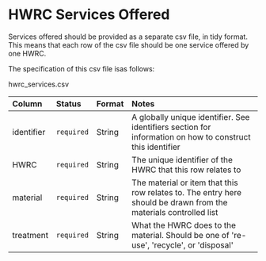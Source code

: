 # HWRC Services Offered

Services offered should be provided as a separate csv file, in tidy format. This means that each row of the csv file should be one service offered by one HWRC. 

The specification of this csv file isas follows:

hwrc_services.csv 

|Column|Status|Format|Notes|
|:-|:-|:-|:-|
|identifier|`required`|String|A globally unique identifier. See identifiers section for information on how to construct this identifier|
|HWRC|`required`|String|The unique identifier of the HWRC that this row relates to|
|material|`required`|String|The material or item that this row relates to. The entry here should be drawn from the materials controlled list|
|treatment|`required`|String|What the HWRC does to the material. Should be one of 're-use', 'recycle', or 'disposal'|